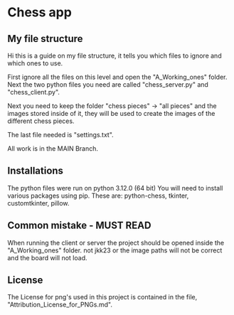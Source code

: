 # Chess app

## My file structure

Hi this is a guide on my file structure, it tells you which files to ignore and which ones to use.

First ignore all the files on this level and open the "A_Working_ones" folder.
Next the two python files you need are called "chess_server.py" and "chess_client.py".

Next you need to keep  the folder "chess pieces" -> "all pieces" and the images stored inside of it, they will be used to create the images of the different chess pieces. 

The last file needed is "settings.txt". 

All work is in the MAIN Branch.

## Installations

The python files were run on python 3.12.0 (64 bit)
You will need to install various packages using pip.
These are: python-chess, tkinter, customtkinter, pillow.

## Common mistake - MUST READ

When running the client or server the project should be opened inside the "A_Working_ones" folder. not jkk23 or the image paths will not be correct and the board will not load.

## License

The License for png's used in this project is contained in the file, "Attribution_License_for_PNGs.md".

